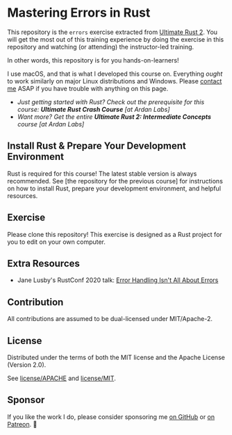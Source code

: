 # Mastering Errors in Rust

This repository is the `errors` exercise extracted from [Ultimate Rust 2]. You will get the most out of this training experience by doing the exercise in this repository and watching (or attending) the instructor-led training.

In other words, this repository is for you hands-on-learners!

I use macOS, and that is what I developed this course on.  Everything _ought_ to work similarly on major Linux distributions and Windows. Please [contact me](mailto:nathan@agileperception.com) ASAP if you have trouble with anything on this page.

- _Just getting started with Rust? Check out the prerequisite for this course: **Ultimate Rust Crash Course** [at Ardan Labs]_
- _Want more? Get the entire **Ultimate Rust 2: Intermediate Concepts** course [at Ardan Labs]_

## Install Rust & Prepare Your Development Environment

Rust is required for this course!  The latest stable version is always recommended. See [the repository for the previous course] for instructions on how to install Rust, prepare your development environment, and helpful resources.

## Exercise

Please clone this repository! This exercise is designed as a Rust project for you to edit on your own computer.

## Extra Resources

- Jane Lusby's RustConf 2020 talk: [Error Handling Isn't All About Errors]

## Contribution

All contributions are assumed to be dual-licensed under MIT/Apache-2.

## License

Distributed under the terms of both the MIT license and the Apache License (Version 2.0).

See [license/APACHE](license/APACHE) and [license/MIT](license/MIT).

## Sponsor

If you like the work I do, please consider sponsoring me [on GitHub] or [on Patreon]. 💖

[Ardan Labs]: https://www.ardanlabs.com/training/self-paced/individuals/bundles/rust/
[Ultimate Rust 2]: https://github.com/CleanCut/ultimate_rust2
[on GitHub]: https://github.com/sponsors/CleanCut
[on Patreon]: https://patreon.com/nathanstocks
[Error Handling Isn't All About Errors]: https://www.youtube.com/watch?v=rAF8mLI0naQ

